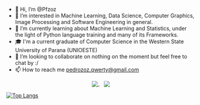 - 👋 Hi, I’m @Pfzoz
- 👀 I’m interested in Machine Learning, Data Science, Computer Graphics, Image Processing and Software Engineering in general.
- 🌱 I’m currently learning about Machine Learning and Statistics, under the light of Python language training and many of its Frameworks. 
- 🎓 I'm a current graduate of Computer Science in the Western State University of Parana (UNIOESTE)
- 💞️ I’m looking to collaborate on nothing on the moment but feel free to chat by :/
- 📫 How to reach me pedrozoz.qwerty@gmail.com

<div align="center">
  <a href="https://github.com/Pfzoz">
    <img align="center" src="https://github-readme-stats.vercel.app/api?username=Pfzoz&show_icons=true&theme=github_dark" />
  </a>
  &nbsp;&nbsp;
  <a href="https://github.com/Pfzoz/github-readme-stats">
    <img align="center" src="https://github-readme-stats.vercel.app/api/top-langs/?username=Pfzoz&layout=compact&theme=github_dark" />
  </a>
</div>

 [![Top Langs](https://github-readme-stats-git-masterrstaa-rickstaa.vercel.app/api/top-langs/?username=Pfzoz)](https://github.com/Pfzoz/github-readme-stats)

<!---
Pfzoz/Pfzoz is a ✨ special ✨ repository because its `README.md` (this file) appears on your GitHub profile.
You can click the Preview link to take a look at your changes.
--->

